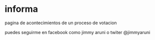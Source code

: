 # informa
pagina de acontecimientos de un proceso de votacion

puedes seguirme en facebook como jimmy aruni
o twiter @jimmyaruni
